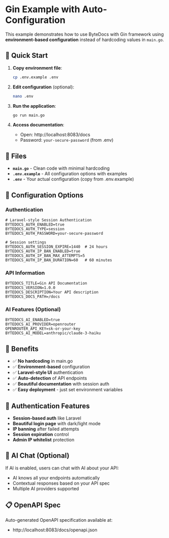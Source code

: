 # Gin Example with Auto-Configuration

This example demonstrates how to use ByteDocs with Gin framework using **environment-based configuration** instead of hardcoding values in `main.go`.

## 🚀 Quick Start

1. **Copy environment file**:
   ```bash
   cp .env.example .env
   ```

2. **Edit configuration** (optional):
   ```bash
   nano .env
   ```

3. **Run the application**:
   ```bash
   go run main.go
   ```

4. **Access documentation**:
   - Open: http://localhost:8083/docs
   - Password: `your-secure-password` (from .env)

## 📁 Files

- **`main.go`** - Clean code with minimal hardcoding
- **`.env.example`** - All configuration options with examples
- **`.env`** - Your actual configuration (copy from .env.example)

## 🔧 Configuration Options

### Authentication
```env
# Laravel-style Session Authentication
BYTEDOCS_AUTH_ENABLED=true
BYTEDOCS_AUTH_TYPE=session
BYTEDOCS_AUTH_PASSWORD=your-secure-password

# Session settings
BYTEDOCS_AUTH_SESSION_EXPIRE=1440  # 24 hours
BYTEDOCS_AUTH_IP_BAN_ENABLED=true
BYTEDOCS_AUTH_IP_BAN_MAX_ATTEMPTS=5
BYTEDOCS_AUTH_IP_BAN_DURATION=60   # 60 minutes
```

### API Information
```env
BYTEDOCS_TITLE=Gin API Documentation
BYTEDOCS_VERSION=1.0.0
BYTEDOCS_DESCRIPTION=Your API description
BYTEDOCS_DOCS_PATH=/docs
```

### AI Features (Optional)
```env
BYTEDOCS_AI_ENABLED=true
BYTEDOCS_AI_PROVIDER=openrouter
OPENROUTER_API_KEY=sk-or-your-key
BYTEDOCS_AI_MODEL=anthropic/claude-3-haiku
```

## 🎯 Benefits

- ✅ **No hardcoding** in main.go
- ✅ **Environment-based** configuration
- ✅ **Laravel-style UI** authentication
- ✅ **Auto-detection** of API endpoints
- ✅ **Beautiful documentation** with session auth
- ✅ **Easy deployment** - just set environment variables

## 🔐 Authentication Features

- **Session-based auth** like Laravel
- **Beautiful login page** with dark/light mode
- **IP banning** after failed attempts
- **Session expiration** control
- **Admin IP whitelist** protection

## 🤖 AI Chat (Optional)

If AI is enabled, users can chat with AI about your API:
- AI knows all your endpoints automatically
- Contextual responses based on your API spec
- Multiple AI providers supported

## 📋 OpenAPI Spec

Auto-generated OpenAPI specification available at:
- http://localhost:8083/docs/openapi.json